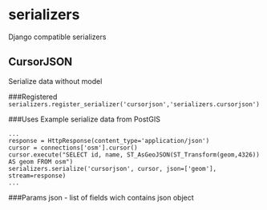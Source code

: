 serializers
===========
Django compatible serializers

CursorJSON
-----------
Serialize data without model


###Registered
`serializers.register_serializer('cursorjson','serializers.cursorjson')`

###Uses
Example serialize data from PostGIS
```
...
response = HttpResponse(content_type='application/json')
cursor = connections['osm'].cursor()
cursor.execute("SELECT id, name, ST_AsGeoJSON(ST_Transform(geom,4326)) AS geom FROM osm")
serializers.serialize('cursorjson', cursor, json=['geom'], stream=response)
...
```

###Params
json - list of fields wich contains json object
